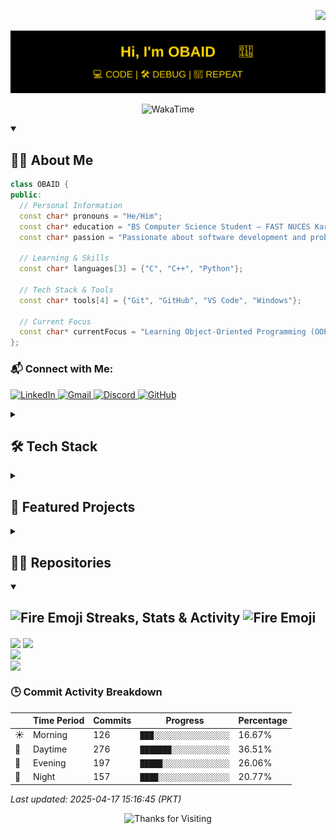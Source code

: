 <p align="right">
  <img src="https://komarev.com/ghpvc/?username=Obaid03&label=👀%20Visitors%20%20%20%20&style=for-the-badge&color=000000&labelColor=D98324">
</p>

<p align="center">
  <img src="https://raw.githubusercontent.com/Obaid03/Obaid03/main/Projects/Banner.svg" alt="HI, I'M OBAID">
</p>
<p align="center">
    <img alt="WakaTime" title="WakaTime" src="https://wakatime.com/badge/user/2371372e-1742-4d26-9cf0-6b976484ecfd.svg?&style=for-the-badge&color=00000F"/>
<p/>

<details open >
  <summary><h2>👨‍🎓 About Me</h2></summary>

  ```cpp
class OBAID {
public:
    // Personal Information
    const char* pronouns = "He/Him";
    const char* education = "BS Computer Science Student – FAST NUCES Karachi";
    const char* passion = "Passionate about software development and problem-solving | Tech Enthusiast";
    
    // Learning & Skills
    const char* languages[3] = {"C", "C++", "Python"};
    
    // Tech Stack & Tools
    const char* tools[4] = {"Git", "GitHub", "VS Code", "Windows"};
    
    // Current Focus
    const char* currentFocus = "Learning Object-Oriented Programming (OOP)";
};
```

  ### 📬 Connect with Me:
  <p align="left">
    <a href="https://www.linkedin.com/in/muhammad-obaid-ullah-29b6b0323/" target="_blank">
      <img src="https://skillicons.dev/icons?i=linkedin" width="50" alt="LinkedIn" />
    </a>
    <a href="mailto:muhammadobaid103@gmail.com">
      <img src="https://skillicons.dev/icons?i=gmail" width="50" alt="Gmail" />
    </a>
    <a href="https://discord.com/users/1275831607550410886" target="_blank">
      <img src="https://skillicons.dev/icons?i=discord" width="50" alt="Discord" />
    </a>
    <a href="https://github.com/Obaid03" target="_blank">
      <img src="https://skillicons.dev/icons?i=github" width="50" alt="GitHub" />
    </a>
  </p>

</details>


<details>
  <summary><h2>🛠️ Tech Stack</h2></summary>

  <h3>Programming Languages & Web Development</h3>  
  <p>
    <img src="https://skillicons.dev/icons?i=c,cpp,python,js,html,css" height="50">
  </p>

  <h3>Tools & Technologies</h3>  
  <p>
    <img src="https://skillicons.dev/icons?i=github,git,vscode,mysql,windows" height="50">
    <img src="https://upload.wikimedia.org/wikipedia/commons/0/04/ChatGPT_logo.svg" alt="ChatGPT" height="50">
  </p>

</details>


<details>
  <summary><h2>🚀 Featured Projects</h2></summary>

[![Rocket Shooting Game](https://raw.githubusercontent.com/Obaid03/Obaid03/main/Projects/r1.svg)](https://github.com/Obaid03/PF_RocketGame)
[![Grocery Store Website](https://raw.githubusercontent.com/Obaid03/Obaid03/main/Projects/w1.svg)](https://github.com/Obaid03/Grocery_Store_Website)

</details>


<details>
  <summary><h2>👨‍💻 Repositories</h2></summary>
  <br>

  <div align="center" style="display: flex; flex-wrap: wrap; justify-content: center; gap: 10px;">
    <a href="https://github.com/Obaid03/PF_RocketGame" title="PF_RocketGame">
      <img height="115" src="https://github-readme-stats.vercel.app/api/pin/?username=Obaid03&repo=PF_RocketGame&theme=highcontrast&border_color=FFD700&border_radius=10&description"/>
    </a>
    <a href="https://github.com/Obaid03/Grocery_Store_Website" title="Grocery_Store_Website">
      <img height="115" src="https://github-readme-stats.vercel.app/api/pin/?username=Obaid03&repo=Grocery_Store_Website&theme=highcontrast&border_color=FFD700&border_radius=10&description"/>
    </a>
    <a href="https://github.com/Obaid03/FAST_First_Semester_24" title="FAST_First_Semester_24">
      <img height="115" src="https://github-readme-stats.vercel.app/api/pin/?username=Obaid03&repo=FAST_First_Semester_24&theme=highcontrast&border_color=FFD700&border_radius=10&description"/>
    </a>
    <a href="https://github.com/Obaid03/PF_LAB" title="PF_LAB">
      <img height="115" src="https://github-readme-stats.vercel.app/api/pin/?username=Obaid03&repo=PF_LAB&theme=highcontrast&border_color=FFD700&border_radius=10&description"/>
    </a>
  </div>

  <br>
  <h4 align="center">
    <a href="https://github.com/Obaid03?tab=repositories" title="Show Repositories">🔎 Show More 🔍</a>
  </h4>
</details>

<details open>  
  <summary><h2><img src="https://user-images.githubusercontent.com/74038190/216122041-518ac897-8d92-4c6b-9b3f-ca01dcaf38ee.png" alt="Fire Emoji" width="30" height="30"> Streaks, Stats & Activity <img src="https://user-images.githubusercontent.com/74038190/216122041-518ac897-8d92-4c6b-9b3f-ca01dcaf38ee.png" alt="Fire Emoji" width="30" height="30"></h2></summary>
    <!-- https://github.com/anuraghazra/github-readme-stats // Github Stats-->
  <img align="center" width="400" src="https://github-readme-stats.vercel.app/api?username=Obaid03&hide_border=true&title_color=FFD700&show_icons=true&icon_color=FFD700&ring_color=FFD700&bg_color=000000&text_color=FFFFFF&rank_icon=percentile" />
    <!-- https://github.com/DenverCoder1/github-readme-streak-stats // Streaks Stats -->
    <img align="center" width="400" src="https://github-readme-streak-stats-eight.vercel.app/?user=Obaid03&theme=highcontrast&currStreakNum=FFD700&fire=FFD700&card_height=205&currStreakLabel=FFD700&ring=FFD700&border=000000" />
    <br/>
    <!-- https://github.com/Ashutosh00710/github-readme-activity-graph // Graph-Koordinaten 
<img width="805" src="https://github-readme-activity-graph.vercel.app/graph?username=Obaid03&theme=high-contrast&hide_border=true&area_color=FFD700&area=true&point=FFD700&line=FFD700&" />-->
    <!-- https://github.com/anuraghazra/github-readme-stats // Most Used Language-->
    <img align="center" src="https://github-readme-stats.vercel.app/api/top-langs/?username=Obaid03&layout=compact&text_color=FFFFFF&bg_color=000000&card_width=805&hide_border=true&title_color=FFD700" />
    <br/>
    <!-- https://github.com/anuraghazra/github-readme-stats // WakaTime Stats-->
<img align="center" width="805" src="https://github-readme-stats.vercel.app/api/wakatime?username=Obaid03&theme=midnight-purple&card_width=805&title_color=FFD700&bg_color=000000&layout=bar&hide_border=true&text_color=FFFFFF" />
</p>
  




















<!-- COMMIT_BREAKDOWN_START -->
### 🕒 Commit Activity Breakdown  

|  | Time Period | Commits | Progress | Percentage |
|---|---|---|---|---|
| ☀️ | Morning   | 126 | `███░░░░░░░░░░░░░░░░░` | 16.67% |
| 🌆 | Daytime   | 276 | `███████░░░░░░░░░░░░░` | 36.51% |
| 🌃 | Evening   | 197 | `█████░░░░░░░░░░░░░░░` | 26.06% |
| 🌙 | Night     | 157 | `████░░░░░░░░░░░░░░░░` | 20.77% |

_Last updated: 2025-04-17 15:16:45 (PKT)_
<!-- COMMIT_BREAKDOWN_END -->




















</details>


<p align="center">
  <img src="https://readme-typing-svg.herokuapp.com?color=FFD700&size=24&center=true&vCenter=true&width=500&lines=Thanks+for+Visiting!+🤝" alt="Thanks for Visiting">
</p>
